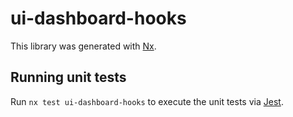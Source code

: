 # ui-dashboard-hooks

This library was generated with [Nx](https://nx.dev).

## Running unit tests

Run `nx test ui-dashboard-hooks` to execute the unit tests via [Jest](https://jestjs.io).
